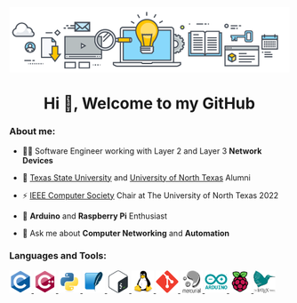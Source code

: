 
<img align="center" alt="comp" width="1100" src="images/banner.png"/>

<h1 align="center">Hi 👋, Welcome to my GitHub</h1>

<h3 align="left">About me:</h3>

- 👨‍💻 Software Engineer working with Layer 2 and Layer 3 **Network Devices**

- 📝 [Texas State University](https://www.psych.txstate.edu/) and [University of North Texas](https://computerscience.engineering.unt.edu/) Alumni

- ⚡ [IEEE Computer Society](https://www.ieee.org/) Chair at The University of North Texas 2022

- 🤖 **Arduino** and **Raspberry Pi** Enthusiast

- 💬 Ask me about **Computer Networking** and **Automation**


<h3 align="left">Languages and Tools:</h3>
<p align="left">

<a href="https://www.cprogramming.com/" target="_blank" rel="noreferrer"> <img src="images/c.svg" alt="c" width="40" height="40"/> </a>
<a href="https://www.w3schools.com/cpp/" target="_blank" rel="noreferrer"> <img src="images/cpp.svg" alt="cplusplus" width="40" height="40"/> </a>
<a href="https://www.python.org" target="_blank" rel="noreferrer"> <img src="images/python.svg" alt="python" width="40" height="40"/> </a>
<a href="https://www.sqlite.org/" target="_blank" rel="noreferrer"> <img src="images/sqlite.svg" alt="sqlite" width="40" height="40"/> </a>
<a href="https://www.gnu.org/software/bash/" target="_blank" rel="noreferrer"> <img src="images/bash.svg" alt="bash" width="40" height="40"/> </a>
<a href="https://www.linux.org/" target="_blank" rel="noreferrer"> <img src="images/linux.svg" alt="linux" width="40" height="40"/> </a>
<a href="https://git-scm.com/" target="_blank" rel="noreferrer"> <img src="images/git.svg" alt="git" width="40" height="40"/> </a>
<a href="https://www.mercurial-scm.org/" target="_blank" rel="noreferrer"> <img src="images/mercurial.svg" alt="hg" width="40" height="40"/> </a>
<a href="https://www.arduino.cc/" target="_blank" rel="noreferrer"> <img src="images/arduino.svg" alt="arduino" width="40" height="40"/> </a>
<a href="https://www.raspberrypi.org/" target="_blank" rel="noreferrer"> <img src="images/raspberrypi.svg" alt="pi" width="40" height="40"/> </a>
<a href="https://www.latex-project.org/" target="_blank" rel="noreferrer"> <img src="images/latex.png" alt="latex" width="40" height="40"/> </a>


